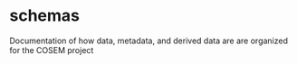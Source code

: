 # schemas
Documentation of how data, metadata, and derived data are are organized for the COSEM project
